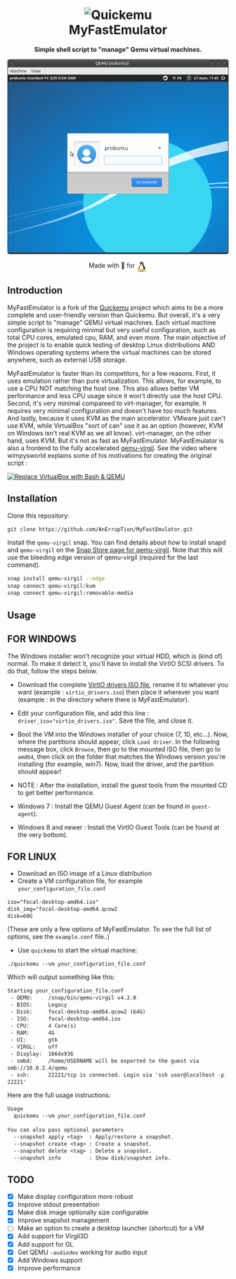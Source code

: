 <h1 align="center">
  <img src=".github/logo.png" alt="Quickemu" />
  <br />
  MyFastEmulator
</h1>

<p align="center"><b>Simple shell script to "manage" Qemu virtual machines.</b></p>
<div align="center"><img src=".github/screenshot.png" alt="Quickemu Screenshot" /></div>
<p align="center">Made with 💝 for <img src="https://raw.githubusercontent.com/anythingcodes/slack-emoji-for-techies/gh-pages/emoji/tux.png" align="top" width="24" /></p>

## Introduction

MyFastEmulator is a fork of the <a href="https://github.com/wimpysworld/quickemu">Quickemu</a> project which aims to be a more complete and user-friendly version than Quickemu. But overall, it's a very simple script to "manage" QEMU virtual machines. Each
virtual machine configuration is requiring minimal but very useful configuration, such as total CPU cores, emulated cpu, RAM, and even more. The
main objective of the project is to enable quick testing of desktop Linux
distributions AND Windows operating systems where the virtual machines can be stored anywhere, such as
external USB storage.

MyFastEmulator is faster than its competitors, for a few reasons. First, it uses emulation rather than pure virtualization. This allows, for example, to use a CPU NOT matching the host one. This also allows better VM performance and less CPU usage since it won't directly use the host CPU. Second, it's very minimal compareed to virt-manager, for example. It requires very minimal configuration and doesn't have too much features. And lastly, because it uses KVM as the main accelerator. VMware just can't use KVM, while VirtualBox "sort of can" use it as an option (however, KVM on Windows isn't real KVM as we all know). virt-manager, on the other hand, uses KVM. But it's not as fast as MyFastEmulator. MyFastEmulator is also a frontend to the fully
accelerated [qemu-virgil](https://snapcraft.io/qemu-virgil). See the video
where wimpysworld explains some of his motivations for creating the original script :

[![Replace VirtualBox with Bash & QEMU](https://img.youtube.com/vi/AOTYWEgw0hI/0.jpg)](https://www.youtube.com/watch?v=AOTYWEgw0hI)

## Installation

Clone this repository:

```
git clone https://github.com/AnErrupTion/MyFastEmulator.git
```

Install the `qemu-virgil` snap. You can find details about how to install snapd
and `qemu-virgil`  on the [Snap Store page for qemu-virgil](https://snapcraft.io/qemu-virgil).
Note that this will use the bleeding edge version of qemu-virgil (required for the last command).

```bash
snap install qemu-virgil --edge
snap connect qemu-virgil:kvm
snap connect qemu-virgil:removable-media
```

## Usage

## FOR WINDOWS

The Windows installer won't recognize your virtual HDD, which is (kind of) normal. To make it detect it, you'll have to install the VirtIO SCSI drivers. To do that, follow the steps below.

 * Download the complete [VirtIO drivers ISO file](https://fedorapeople.org/groups/virt/virtio-win/direct-downloads/latest-virtio/virtio-win.iso), rename it to whatever you want (example : `virtio_drivers.iso`) then place it wherever you want (example : in the directory where there is MyFastEmulator).
 
 * Edit your configuration file, and add this line : `driver_iso="virtio_drivers.iso"`. Save the file, and close it.
 
 * Boot the VM into the Windows installer of your choice (7, 10, etc...). Now, where the partitions should appear, click `Load driver`. In the following message box, click `Browse`, then go to the mounted ISO file, then go to `amd64`, then click on the folder that matches the Windows version you're installing (for example, win7). Now, load the driver, and the partition should appear!

 * NOTE : After the installation, install the guest tools from the mounted CD to get better performance.
 * Windows 7 : Install the QEMU Guest Agent (can be found in `guest-agent`).
 * Windows 8 and newer : Install the VirtIO Guest Tools (can be found at the very bottom).

## FOR LINUX

  * Download an ISO image of a Linux distribution
  * Create a VM configuration file, for example `your_configuration_file.conf`

```
iso="focal-desktop-amd64.iso"
disk_img="focal-desktop-amd64.qcow2
disk=60G
```
(These are only a few options of MyFastEmulator. To see the full list of options, see the `example.conf` file.</a>.)

  * Use `quickemu` to start the virtual machine:

```
./quickemu --vm your_configuration_file.conf
```

Which will output something like this:

```
Starting your_configuration_file.conf
 - QEMU:     /snap/bin/qemu-virgil v4.2.0
 - BIOS:     Legacy
 - Disk:     focal-desktop-amd64.qcow2 (64G)
 - ISO:      focal-desktop-amd64.iso
 - CPU:      4 Core(s)
 - RAM:      4G
 - UI:       gtk
 - VIRGL:    off
 - Display:  1664x936
 - smbd:     /home/USERNAME will be exported to the guest via smb://10.0.2.4/qemu
 - ssh:      22221/tcp is connected. Login via 'ssh user@localhost -p 22221'
```

Here are the full usage instructions:

```
Usage
  quickemu --vm your_configuration_file.conf

You can also pass optional parameters
  --snapshot apply <tag>  : Apply/restore a snapshot.
  --snapshot create <tag> : Create a snapshot.
  --snapshot delete <tag> : Delete a snapshot.
  --snapshot info         : Show disk/snapshot info.
```

## TODO

  - [x] Make display configuration more robust
  - [x] Improve stdout presentation
  - [x] Make disk image optionally size configurable
  - [x] Improve snapshot management
  - [ ] Make an option to create a desktop launcher (shortcut) for a VM
  - [x] Add support for Virgil3D
  - [x] Add support for GL
  - [x] Get QEMU `-audiodev` working for audio input
  - [x] Add Windows support
  - [x] Improve performance
